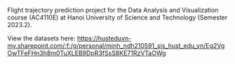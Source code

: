 Flight trajectory prediction project for the Data Analysis and Visualization course (AC4110E) at Hanoi University of Science and Technology (Semester 2023.2).

View the datasets here: https://husteduvn-my.sharepoint.com/:f:/g/personal/minh_ndh210591_sis_hust_edu_vn/Eg2VgOwTFeFHn3h8m0TuXLEB9DpR3fSsS8KE71RzVTaOWg
